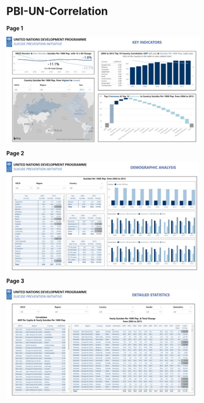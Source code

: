 # PBI-UN-Correlation

**Page 1**

![alt text](https://github.com/aaronmkwong/PBI-UN-Correlation/blob/main/PBI_UN_Correlation.JPG)

**Page 2**

![alt text](https://github.com/aaronmkwong/PBI-UN-Correlation/blob/main/PBI_UN_Correlation_1.JPG)

**Page 3**

![alt text](https://github.com/aaronmkwong/PBI-UN-Correlation/blob/main/PBI_UN_Correlation_2.JPG)
